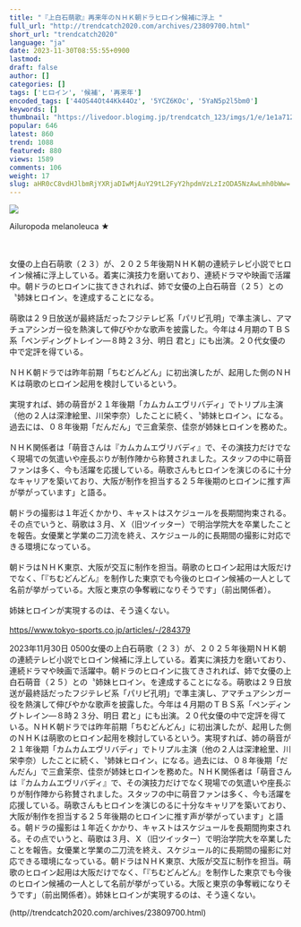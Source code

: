 ```yaml
---
title: "『上白石萌歌』再来年のＮＨＫ朝ドラヒロイン候補に浮上 "
full_url: "http://trendcatch2020.com/archives/23809700.html"
short_url: "trendcatch2020"
language: "ja"
date: 2023-11-30T08:55:55+0900
lastmod: 
draft: false
author: []
categories: []
tags: ['ヒロイン', '候補', '再来年']
encoded_tags: ['44OS44Ot44Kk44Oz', '5YCZ6KOc', '5YaN5p2l5bm0']
keywords: []
thumbnail: "https://livedoor.blogimg.jp/trendcatch_123/imgs/1/e/1e1a712e.jpg"
popular: 646
latest: 860
trend: 1088
featured: 880
views: 1589
comments: 106
weight: 17
slug: aHR0cC8vdHJlbmRjYXRjaDIwMjAuY29tL2FyY2hpdmVzLzIzODA5NzAwLmh0bWw=
---
```


![](https://livedoor.blogimg.jp/trendcatch_123/imgs/1/e/1e1a712e.jpg)

<div><p>Ailuropoda melanoleuca ★ </p><br> <br> 女優の上白石萌歌（２３）が、２０２５年後期ＮＨＫ朝の連続テレビ小説でヒロイン候補に浮上している。着実に演技力を磨いており、連続ドラマや映画で活躍中。朝ドラのヒロインに抜てきされれば、姉で女優の上白石萌音（２５）との〝姉妹ヒロイン〟を達成することになる。 <br> <br> 萌歌は２９日放送が最終話だったフジテレビ系「パリピ孔明」で準主演し、アマチュアシンガー役を熱演して伸びやかな歌声を披露した。今年は４月期のＴＢＳ系「ペンディングトレイン―８時２３分、明日 君と」にも出演。２０代女優の中で定評を得ている。 <br> <br> ＮＨＫ朝ドラでは昨年前期「ちむどんどん」に初出演したが、起用した側のＮＨＫは萌歌のヒロイン起用を検討しているという。 <br> <br> 実現すれば、姉の萌音が２１年後期「カムカムエヴリバディ」でトリプル主演（他の２人は深津絵里、川栄李奈）したことに続く、〝姉妹ヒロイン〟になる。過去には、０８年後期「だんだん」で三倉茉奈、佳奈が姉妹ヒロインを務めた。 <br> <br> ＮＨＫ関係者は「萌音さんは『カムカムエヴリバディ』で、その演技力だけでなく現場での気遣いや座長ぶりが制作陣から称賛されました。スタッフの中に萌音ファンは多く、今も活躍を応援している。萌歌さんもヒロインを演じのるに十分なキャリアを築いており、大阪が制作を担当する２５年後期のヒロインに推す声が挙がっています」と語る。 <br> <br> 朝ドラの撮影は１年近くかかり、キャストはスケジュールを長期間拘束される。その点でいうと、萌歌は３月、Ｘ（旧ツイッター）で明治学院大を卒業したことを報告。女優業と学業の二刀流を終え、スケジュール的に長期間の撮影に対応できる環境になっている。 <br> <br> 朝ドラはＮＨＫ東京、大阪が交互に制作を担当。萌歌のヒロイン起用は大阪だけでなく、「『ちむどんどん』を制作した東京でも今後のヒロイン候補の一人として名前が挙がっている。大阪と東京の争奪戦になりそうです」（前出関係者）。 <br> <br> 姉妹ヒロインが実現するのは、そう遠くない。 <br> <br> <a target='_blank' href='https//www.tokyo-sports.co.jp/articles/-/284379'>https//www.tokyo-sports.co.jp/articles/-/284379</a> <p>2023年11月30日 0500女優の上白石萌歌（２３）が、２０２５年後期ＮＨＫ朝の連続テレビ小説でヒロイン候補に浮上している。着実に演技力を磨いており、連続ドラマや映画で活躍中。朝ドラのヒロインに抜てきされれば、姉で女優の上白石萌音（２５）との〝姉妹ヒロイン〟を達成することになる。萌歌は２９日放送が最終話だったフジテレビ系「パリピ孔明」で準主演し、アマチュアシンガー役を熱演して伸びやかな歌声を披露した。今年は４月期のＴＢＳ系「ペンディングトレイン―８時２３分、明日 君と」にも出演。２０代女優の中で定評を得ている。ＮＨＫ朝ドラでは昨年前期「ちむどんどん」に初出演したが、起用した側のＮＨＫは萌歌のヒロイン起用を検討しているという。実現すれば、姉の萌音が２１年後期「カムカムエヴリバディ」でトリプル主演（他の２人は深津絵里、川栄李奈）したことに続く、〝姉妹ヒロイン〟になる。過去には、０８年後期「だんだん」で三倉茉奈、佳奈が姉妹ヒロインを務めた。ＮＨＫ関係者は「萌音さんは『カムカムエヴリバディ』で、その演技力だけでなく現場での気遣いや座長ぶりが制作陣から称賛されました。スタッフの中に萌音ファンは多く、今も活躍を応援している。萌歌さんもヒロインを演じのるに十分なキャリアを築いており、大阪が制作を担当する２５年後期のヒロインに推す声が挙がっています」と語る。朝ドラの撮影は１年近くかかり、キャストはスケジュールを長期間拘束される。その点でいうと、萌歌は３月、Ｘ（旧ツイッター）で明治学院大を卒業したことを報告。女優業と学業の二刀流を終え、スケジュール的に長期間の撮影に対応できる環境になっている。朝ドラはＮＨＫ東京、大阪が交互に制作を担当。萌歌のヒロイン起用は大阪だけでなく、「『ちむどんどん』を制作した東京でも今後のヒロイン候補の一人として名前が挙がっている。大阪と東京の争奪戦になりそうです」（前出関係者）。姉妹ヒロインが実現するのは、そう遠くない。</p></div>

(http//trendcatch2020.com/archives/23809700.html)
